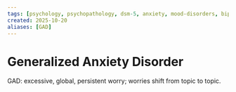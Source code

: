 ```yaml
---
tags: [psychology, psychopathology, dsm-5, anxiety, mood-disorders, bipolar, eating-disorders, personality-disorders, dissociation, schizophrenia, psychotherapy, cbt, medication, ect]
created: 2025-10-20
aliases: [GAD]
---
```

# Generalized Anxiety Disorder

GAD: excessive, global, persistent worry; worries shift from topic to topic.

